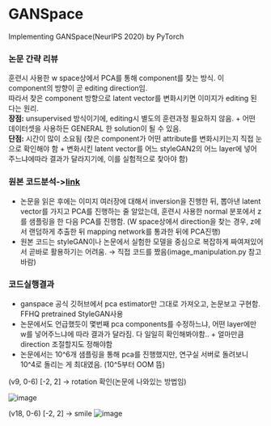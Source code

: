 # GANSpace
Implementing GANSpace(NeurIPS 2020) by PyTorch

### 논문 간략 리뷰

훈련시 사용한 w space상에서 PCA를 통해 component를 찾는 방식. 이 component의 방향이 곧 editing direction임.<br>
따라서 찾은 component 방향으로 latent vector를 변화시키면 이미지가 editing 된다는 원리.<br>
<strong>장점:</strong> unsupervised 방식이기에, editing시 별도의 훈련과정 필요하지 않음. + 어떤 데이터셋을 사용하든 GENERAL 한 solution이 될 수 있음. <br>
<strong>단점:</strong> 시간이 많이 소요됨 (찾은 component가 어떤 attribute를 변화시키는지 직접 눈으로 확인해야 함 + 변화시킨 latent vector를 어느 styleGAN2의 어느 layer에 넣어주느냐에따라 결과가        달라지기에, 이를 실험적으로 찾아야 함)


### 원본 코드분석-><a href="https://github.com/dmesh-io/ganspace/tree/3b833f927c603890acb7e15aeded4ae06e76347f">link</a>

- 논문을 읽은 후에는 이미지 여러장에 대해서 inversion을 진행한 뒤, 뽑아낸 latent vector를 가지고 PCA를 진행하는 줄 알았는데, 훈련시 사용한 normal 분포에서 z를 샘플링을 한 다음 PCA를 진행함. (W space상에서 direction을 찾는 경우, z에서 랜덤하게 추출한 뒤 mapping network를 통과한 뒤에 PCA진행)
- 원본 코드는 styleGAN이나 논문에서 실험한 모델을 중심으로 복잡하게 짜여져있어서 곧바로 활용하기는 어려움. → 직접 코드를 짰음(image_manipulation.py 참고바람)


### 코드실행결과

- ganspace 공식 깃허브에서 pca estimator만 그대로 가져오고, 논문보고 구현함. FFHQ pretrained StyleGAN사용
- 논문에서도 언급했듯이 몇번째 pca components를 수정하느냐, 어떤 layer에만 w를 넣어주느냐에 따라 결과가 달라짐. 다 일일히 확인해봐야함.. + 얼마만큼 direction 조절할지도 정해야함
- 논문에서는 10^6개 샘플링을 통해 pca를 진행했지만, 연구실 서버로 돌려보니 10^4로 돌리는 게 최대였음. (10^5부터 OOM 뜸)

(v9, 0-6) [-2, 2] → rotation 확인(논문에 나와있는 방법임)

![image](https://user-images.githubusercontent.com/95220313/179071958-8132f317-5737-418c-a084-29bcef8c4cfc.png)

(v18, 0-6) [-2, 2] → smile 
![image](https://user-images.githubusercontent.com/95220313/179072048-258f7181-8d50-49a5-964d-76d656f21f48.png)
